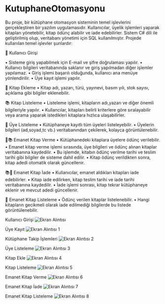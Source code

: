 # KutuphaneOtomasyonu
Bu proje, bir kütüphane otomasyon sisteminin temel işlevlerini gerçekleştiren bir yazılım uygulamasıdır. Kullanıcılar, üyelik işlemleri yaparak kitapları yönetebilir, kitap ödünç alabilir ve iade edebilirler. Sistem C# dili ile geliştirilmiş olup, veritabanı yönetimi için SQL kullanılmıştır. Projede kullanılan temel işlevler şunlardır:

🔐 Kullanıcı Girişi

• Sisteme giriş yapabilmek için E-mail ve şifre doğrulaması yapılır.
• Kullanıcı bilgileri veritabanında saklanır ve giriş yapılmadan diğer işlemler yapılamaz.
• Giriş işlemi başarılı olduğunda, kullanıcı ana menüye yönlendirilir.
• Üye kayıt işlemi yapılır.

📑 Kitap Ekleme
• Kitap adı, yazarı, türü, yayınevi, basım yılı, stok sayısı, açıklama gibi bilgiler eklenebilir.

📚 Kitap Listeleme
• Listeleme işlemi, kitapların adı,yazarı ve diğer önemli bilgileriyle yapılır.
• Kullancılar, kitapları belirli kriterlere göre sıralayabilir veya arama yaparak istedikleri kitaplara hızlıca ulaşabilirler.

👥 Üye Listeleme
• Kütüphaneye kayıtlı tüm üyeleri listeleyebilir.
• Üyelerin bilgileri (ad,soyad,tc vb.) veritabanından çekilerek, kolayca görüntülenebilir.

🔄📚 Emanet Kitap Verme
• Kütüphanedeki kitaplara üyelere ödünç verilebilir.
• Emanet kitap verme işlemi sırasında, üye bilgileri ve ödünç alınan kitaplar veritabanına kaydedilir.
• Bu işlemde, kitabın ödünç verilme tarihi ve teslim tarihi gibi bilgiler de sisteme dahil edilir.
• Kitap ödünç verildikten sonra, kitap adedi otomatik olarak güncellenir.

📚🔄 Emanet Kitap İade
• Kullanıcılar, emanet aldıkları kitapları iade edebilirler.
• Kitap iade edilirken, kitap teslim tarihi ve iade tarihi veritabanına kaydedilir.
• İade işlemi sonrası, kitap tekrar kütüphaneye eklenir ve mevcut adedi güncellenir.

📝 Emanet Kitap Listeleme
• Ödünç verilen kitaplar listelenebilir.
• Hangi kitapların gecikmeli olarak iade edilmediği bilgilerde bu listede görüntülenebilir.

Kullanıcı Girişi
![Ekran Alıntısı](https://github.com/user-attachments/assets/63c57139-b8c3-44da-8f4f-72024e8bcc24)

Üye Kayıt
![Ekran Alıntısı 1](https://github.com/user-attachments/assets/3be24ff8-1c75-4416-934e-02fa2ac7b7ba)

Kütüphane Takip İşlemleri
![Ekran Alıntısı 2](https://github.com/user-attachments/assets/12c532d7-793e-4fba-b24f-02e587a67ba5)

Üye Listeleme
![Ekran Alıntısı 3](https://github.com/user-attachments/assets/f03d5cf6-c1cd-42a4-8f94-c8c7dc2a3675)

Kitap Ekle
![Ekran Alıntısı 4](https://github.com/user-attachments/assets/fabac1d9-03df-4014-92f8-20324e4d536d)

Kitap Listeleme
![Ekran Alıntısı 5](https://github.com/user-attachments/assets/1701968e-8059-45f3-95e1-07e3b788239f)

Emanet Kitap Verme
![Ekran Alıntısı 6](https://github.com/user-attachments/assets/d3227c7c-c2e8-4cf9-9f9c-1a0027075c0b)

Emanet Kitap İade
![Ekran Alıntısı 7](https://github.com/user-attachments/assets/022f09dd-9658-4004-b155-d147cfaf2da8)

Emanet Kitap Listeleme
![Ekran Alıntısı 8](https://github.com/user-attachments/assets/ba622e81-f563-4496-8fbb-82800043ba9f)
